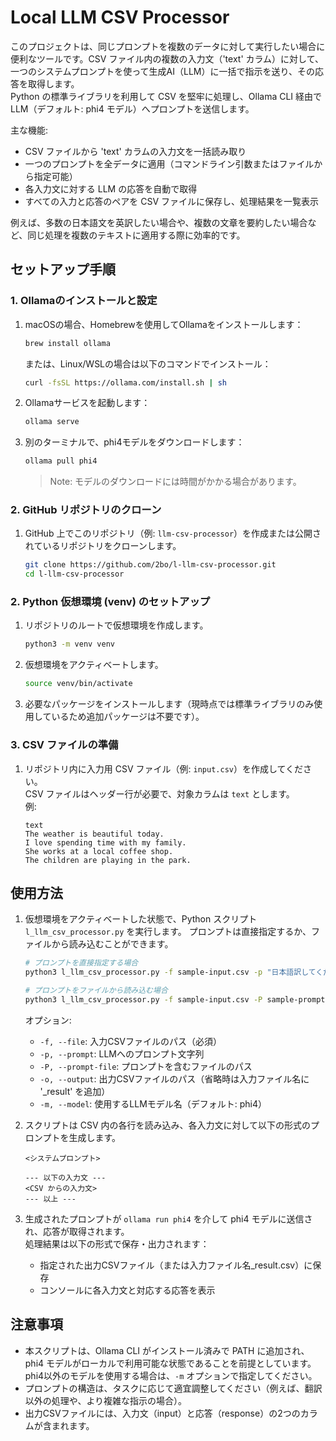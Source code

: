 # Local LLM CSV Processor

このプロジェクトは、同じプロンプトを複数のデータに対して実行したい場合に便利なツールです。CSV ファイル内の複数の入力文（'text' カラム）に対して、一つのシステムプロンプトを使って生成AI（LLM）に一括で指示を送り、その応答を取得します。  
Python の標準ライブラリを利用して CSV を堅牢に処理し、Ollama CLI 経由で LLM（デフォルト: phi4 モデル）へプロンプトを送信します。

主な機能:
- CSV ファイルから 'text' カラムの入力文を一括読み取り
- 一つのプロンプトを全データに適用（コマンドライン引数またはファイルから指定可能）
- 各入力文に対する LLM の応答を自動で取得
- すべての入力と応答のペアを CSV ファイルに保存し、処理結果を一覧表示

例えば、多数の日本語文を英訳したい場合や、複数の文章を要約したい場合など、同じ処理を複数のテキストに適用する際に効率的です。

## セットアップ手順

### 1. Ollamaのインストールと設定

1. macOSの場合、Homebrewを使用してOllamaをインストールします：

   ```bash
   brew install ollama
   ```

   または、Linux/WSLの場合は以下のコマンドでインストール：

   ```bash
   curl -fsSL https://ollama.com/install.sh | sh
   ```

2. Ollamaサービスを起動します：

   ```bash
   ollama serve
   ```

3. 別のターミナルで、phi4モデルをダウンロードします：

   ```bash
   ollama pull phi4
   ```

   > Note: モデルのダウンロードには時間がかかる場合があります。

### 2. GitHub リポジトリのクローン

1. GitHub 上でこのリポジトリ（例: `llm-csv-processor`）を作成または公開されているリポジトリをクローンします。

   ```bash
   git clone https://github.com/2bo/l-llm-csv-processor.git
   cd l-llm-csv-processor
   ```

### 2. Python 仮想環境 (venv) のセットアップ

1. リポジトリのルートで仮想環境を作成します。

   ```bash
   python3 -m venv venv
   ```

2. 仮想環境をアクティベートします。

   ```bash
   source venv/bin/activate
   ```

3. 必要なパッケージをインストールします（現時点では標準ライブラリのみ使用しているため追加パッケージは不要です）。

### 3. CSV ファイルの準備

1. リポジトリ内に入力用 CSV ファイル（例: `input.csv`）を作成してください。  
   CSV ファイルはヘッダー行が必要で、対象カラムは `text` とします。  
   例:

   ```csv
   text
   The weather is beautiful today.
   I love spending time with my family.
   She works at a local coffee shop.
   The children are playing in the park.
   ```

## 使用方法

1. 仮想環境をアクティベートした状態で、Python スクリプト `l_llm_csv_processor.py` を実行します。
   プロンプトは直接指定するか、ファイルから読み込むことができます。

   ```bash
   # プロンプトを直接指定する場合
   python3 l_llm_csv_processor.py -f sample-input.csv -p "日本語訳してください:"

   # プロンプトをファイルから読み込む場合
   python3 l_llm_csv_processor.py -f sample-input.csv -P sample-prompt.txt
   ```

   オプション:
   - `-f, --file`: 入力CSVファイルのパス（必須）
   - `-p, --prompt`: LLMへのプロンプト文字列
   - `-P, --prompt-file`: プロンプトを含むファイルのパス
   - `-o, --output`: 出力CSVファイルのパス（省略時は入力ファイル名に '_result' を追加）
   - `-m, --model`: 使用するLLMモデル名（デフォルト: phi4）

2. スクリプトは CSV 内の各行を読み込み、各入力文に対して以下の形式のプロンプトを生成します。

   ```
   <システムプロンプト>

   --- 以下の入力文 ---
   <CSV からの入力文>
   --- 以上 ---
   ```

3. 生成されたプロンプトが `ollama run phi4` を介して phi4 モデルに送信され、応答が取得されます。  
   処理結果は以下の形式で保存・出力されます：
   - 指定された出力CSVファイル（または入力ファイル名_result.csv）に保存
   - コンソールに各入力文と対応する応答を表示


## 注意事項

- 本スクリプトは、Ollama CLI がインストール済みで PATH に追加され、phi4 モデルがローカルで利用可能な状態であることを前提としています。phi4以外のモデルを使用する場合は、`-m` オプションで指定してください。
- プロンプトの構造は、タスクに応じて適宜調整してください（例えば、翻訳以外の処理や、より複雑な指示の場合）。
- 出力CSVファイルには、入力文（input）と応答（response）の2つのカラムが含まれます。
